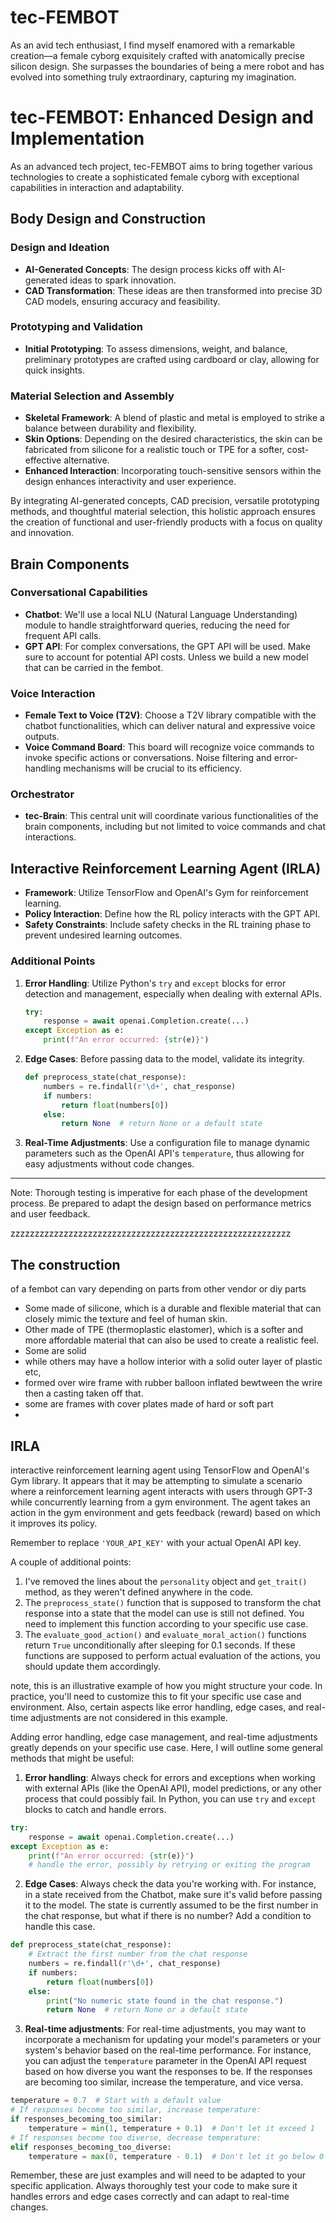 # tec-FEMBOT


As an avid tech enthusiast, I find myself enamored with a remarkable creation—a female cyborg exquisitely crafted with anatomically precise silicon design. She surpasses the boundaries of being a mere robot and has evolved into something truly extraordinary, capturing my imagination.
 

# tec-FEMBOT: Enhanced Design and Implementation

As an advanced tech project, tec-FEMBOT aims to bring together various technologies to create a sophisticated female cyborg with exceptional capabilities in interaction and adaptability.

 
## Body Design and Construction

### Design and Ideation
- **AI-Generated Concepts**: The design process kicks off with AI-generated ideas to spark innovation.
- **CAD Transformation**: These ideas are then transformed into precise 3D CAD models, ensuring accuracy and feasibility.

### Prototyping and Validation
- **Initial Prototyping**: To assess dimensions, weight, and balance, preliminary prototypes are crafted using cardboard or clay, allowing for quick insights.

### Material Selection and Assembly
- **Skeletal Framework**: A blend of plastic and metal is employed to strike a balance between durability and flexibility.
- **Skin Options**: Depending on the desired characteristics, the skin can be fabricated from silicone for a realistic touch or TPE for a softer, cost-effective alternative.
- **Enhanced Interaction**: Incorporating touch-sensitive sensors within the design enhances interactivity and user experience.

By integrating AI-generated concepts, CAD precision, versatile prototyping methods, and thoughtful material selection, this holistic approach ensures the creation of functional and user-friendly products with a focus on quality and innovation.


## Brain Components

### Conversational Capabilities
- **Chatbot**: We'll use a local NLU (Natural Language Understanding) module to handle straightforward queries, reducing the need for frequent API calls.
- **GPT API**: For complex conversations, the GPT API will be used. Make sure to account for potential API costs. Unless we build a new model that can be carried in the fembot.

### Voice Interaction
- **Female Text to Voice (T2V)**: Choose a T2V library compatible with the chatbot functionalities, which can deliver natural and expressive voice outputs.
- **Voice Command Board**: This board will recognize voice commands to invoke specific actions or conversations. Noise filtering and error-handling mechanisms will be crucial to its efficiency.

### Orchestrator
- **tec-Brain**: This central unit will coordinate various functionalities of the brain components, including but not limited to voice commands and chat interactions.



 

## Interactive Reinforcement Learning Agent (IRLA)

- **Framework**: Utilize TensorFlow and OpenAI's Gym for reinforcement learning.
- **Policy Interaction**: Define how the RL policy interacts with the GPT API.
- **Safety Constraints**: Include safety checks in the RL training phase to prevent undesired learning outcomes.

### Additional Points

1. **Error Handling**: Utilize Python's `try` and `except` blocks for error detection and management, especially when dealing with external APIs.

    ```python
    try:
        response = await openai.Completion.create(...)
    except Exception as e:
        print(f"An error occurred: {str(e)}")
    ```

2. **Edge Cases**: Before passing data to the model, validate its integrity. 

    ```python
    def preprocess_state(chat_response):
        numbers = re.findall(r'\d+', chat_response)
        if numbers:
            return float(numbers[0])
        else:
            return None  # return None or a default state
    ```

3. **Real-Time Adjustments**: Use a configuration file to manage dynamic parameters such as the OpenAI API's `temperature`, thus allowing for easy adjustments without code changes.

---

Note: Thorough testing is imperative for each phase of the development process. Be prepared to adapt the design based on performance metrics and user feedback.

zzzzzzzzzzzzzzzzzzzzzzzzzzzzzzzzzzzzzzzzzzzzzzzzzzzzzzzzzz
 






## The construction 
of a fembot can vary depending on parts from other vendor or diy parts
- Some made of silicone, which is a durable and flexible material that can closely mimic the texture and feel of human skin. 
- Other made of TPE (thermoplastic elastomer), which is a softer and more affordable material that can also be used to create a realistic feel. 
- Some are solid 
- while others may have a hollow interior with a solid outer layer of plastic etc,
- formed over wire frame with rubber balloon inflated bewtween the wrire then a casting taken off that.
- some are frames with cover plates made of hard or soft part
-  

## IRLA
interactive reinforcement learning agent using TensorFlow and OpenAI's Gym library. It appears that it may be attempting to simulate a scenario where a reinforcement learning agent interacts with users through GPT-3 while concurrently learning from a gym environment. The agent takes an action in the gym environment and gets feedback (reward) based on which it improves its policy.

Remember to replace `'YOUR_API_KEY'` with your actual OpenAI API key.

A couple of additional points:

1. I've removed the lines about the `personality` object and `get_trait()` method, as they weren't defined anywhere in the code.
2. The `preprocess_state()` function that is supposed to transform the chat response into a state that the model can use is still not defined. You need to implement this function according to your specific use case.
3. The `evaluate_good_action()` and `evaluate_moral_action()` functions return `True` unconditionally after sleeping for 0.1 seconds. If these functions are supposed to perform actual evaluation of the actions, you should update them accordingly.

 note, this is an illustrative example of how you might structure your code. In practice, you'll need to customize this to fit your specific use case and environment. Also, certain aspects like error handling, edge cases, and real-time adjustments are not considered in this example.

 Adding error handling, edge case management, and real-time adjustments greatly depends on your specific use case. Here, I will outline some general methods that might be useful:

1. **Error handling**: Always check for errors and exceptions when working with external APIs (like the OpenAI API), model predictions, or any other process that could possibly fail. In Python, you can use `try` and `except` blocks to catch and handle errors. 

```python
try:
    response = await openai.Completion.create(...)
except Exception as e:
    print(f"An error occurred: {str(e)}")
    # handle the error, possibly by retrying or exiting the program
```

2. **Edge Cases**: Always check the data you're working with. For instance, in a state received from the Chatbot, make sure it's valid before passing it to the model. The state is currently assumed to be the first number in the chat response, but what if there is no number? Add a condition to handle this case.

```python
def preprocess_state(chat_response):
    # Extract the first number from the chat response
    numbers = re.findall(r'\d+', chat_response)
    if numbers:
        return float(numbers[0])
    else:
        print("No numeric state found in the chat response.")
        return None  # return None or a default state
```

3. **Real-time adjustments**: For real-time adjustments, you may want to incorporate a mechanism for updating your model's parameters or your system's behavior based on the real-time performance. For instance, you can adjust the `temperature` parameter in the OpenAI API request based on how diverse you want the responses to be. If the responses are becoming too similar, increase the temperature, and vice versa.

```python
temperature = 0.7  # Start with a default value
# If responses become too similar, increase temperature:
if responses_becoming_too_similar:
    temperature = min(1, temperature + 0.1)  # Don't let it exceed 1
# If responses become too diverse, decrease temperature:
elif responses_becoming_too_diverse:
    temperature = max(0, temperature - 0.1)  # Don't let it go below 0
```

Remember, these are just examples and will need to be adapted to your specific application. Always thoroughly test your code to make sure it handles errors and edge cases correctly and can adapt to real-time changes.



  

